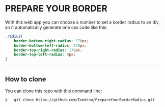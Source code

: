# PREPARE YOUR BORDER 

With this web app you can choose a number to set a border radius to an div, an it automatically generate one css code like this:

```css
.radius{    
    border-bottom-right-radius: 170px; 
    border-bottom-left-radius: 170px; 
    border-top-right-radius: 170px; 
    border-top-left-radius: 0px; 
}
```


---
## How to clone

You can clone this repo with this command line:
``` console
$   git clone https://github.com/Evndroo/PrepareYourBorderRadius.git
```


